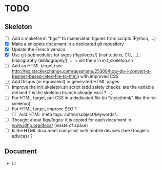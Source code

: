 # TODO

## Skeleton

- [ ] Add a makefile in "figs/" to make/clean figures from scripts (Python,
      ...)
- [x] Make a snippets document in a dedicated git repository
- [x] Update the French version
- [x] Use git-submodules for logos (figs/logos/) (institutions, CC, ...),
      bibliography (bibliography/), ... + init them in init_skeleton.sh
- [ ] Add an HTML target (see
      http://tex.stackexchange.com/questions/25309/how-do-i-convert-a-beamer-based-latex-file-to-html)
      with improved CSS
- [ ] Add Disqus (or equivalent) in generated HTML pages
- [ ] Improve the init_skeleton.sh script (add safety checks: are the variable
      defined ? is the skeleton branch already exist ? ...)
- [ ] For HTML target, put CSS in a dedicated file (in "style/html/" like the
      rst-skeleton)
- [ ] For HTML target, improve SEO ?
    - [ ] Add HTML meta tags: author/subject/keywords/...
- [ ] Thought about figs/logos: it is copied for each document in
      www.jdhp.org/docs/ (waste of space)
- [ ] Is the HTML document compliant with mobile devices (see Google's
      advices) ?

## Document

- [ ] 
